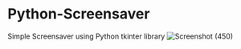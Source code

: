 # Python-Screensaver
Simple Screensaver using Python tkinter library
![Screenshot (450)](https://user-images.githubusercontent.com/79358072/176759722-20c3fc91-08e6-49e5-a0ca-766de43d46b4.png)
